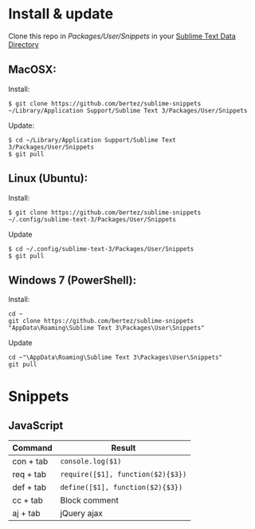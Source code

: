 # Install & update

Clone this repo in *Packages/User/Snippets* in your [Sublime Text Data Directory](http://docs.sublimetext.info/en/latest/basic_concepts.html#the-data-directory)

## MacOSX:

Install:

```
$ git clone https://github.com/bertez/sublime-snippets ~/Library/Application Support/Sublime Text 3/Packages/User/Snippets
```

Update:

```
$ cd ~/Library/Application Support/Sublime Text 3/Packages/User/Snippets
$ git pull
```

## Linux (Ubuntu):

Install:

```
$ git clone https://github.com/bertez/sublime-snippets ~/.config/sublime-text-3/Packages/User/Snippets
```

Update

```
$ cd ~/.config/sublime-text-3/Packages/User/Snippets
$ git pull
```

## Windows 7 (PowerShell):

Install:

```
cd ~
git clone https://github.com/bertez/sublime-snippets "AppData\Roaming\Sublime Text 3\Packages\User\Snippets"
```

Update

```
cd ~"\AppData\Roaming\Sublime Text 3\Packages\User\Snippets"
git pull
```


# Snippets

## JavaScript

Command | Result
------- | ------
con + tab | `console.log($1)`
req + tab | `require([$1], function($2){$3})`
def + tab | `define([$1], function($2){$3})`
cc + tab | Block comment
aj + tab | jQuery ajax
